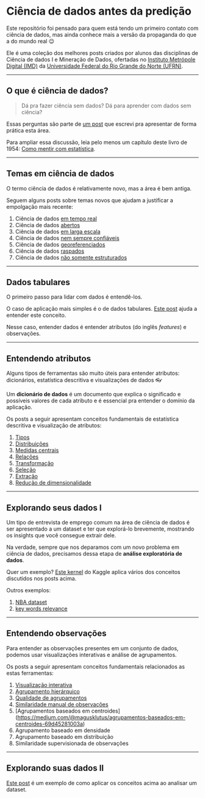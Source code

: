 ﻿# Ciência de dados antes da predição

Este repositório foi pensado para quem está tendo um primeiro contato com ciência de dados, mas ainda conhece mais a versão da propaganda do que a do mundo real 😉

Ele é uma coleção dos melhores posts criados por alunos das disciplinas de Ciência de dados I e Mineração de Dados, ofertadas no [Instituto Metrópole Digital (IMD)](https://imd.ufrn.br) da [Universidade Federal do Rio Grande do Norte (UFRN)](https://ufrn.br).

---

## O que é ciência de dados?

> Dá pra fazer ciência sem dados? Dá para aprender com dados sem ciência?

Essas perguntas são parte de [um post](https://medium.com/@leobezerra_90682/the-first-day-at-ds101-b905a14da73) que escrevi pra apresentar de forma prática esta área.

Para ampliar essa discussão, leia pelo menos um capítulo deste livro de 1954: [Como mentir com estatística](https://www.intrinseca.com.br/livro/624/).

---

## Temas em ciência de dados

O termo ciência de dados é relativamente novo, mas a área é bem antiga.

Seguem alguns posts sobre temas novos que ajudam a justificar a empolgação mais recente: 

1. Ciência de dados [em tempo real](https://medium.com/@danilommgalvao/ciência-de-dados-em-tempo-real-1430da6c969e)
1. Ciência de dados [abertos](https://medium.com/@pedroarthurmf/uma-introdução-ao-conceito-de-dados-abertos-9ebfc176e24)
1. Ciência de dados [em larga escala](https://medium.com/@joomendes/ciência-de-dados-em-larga-escala-19cec9f02b9d)
1. Ciência de dados [nem sempre confiáveis](https://medium.com/dados-nem-sempre-confiáveis-são-confiáveis/ciência-de-dados-nem-sempre-confiáveis-1ab682214957?sk=50db9f743238b6e996055613924e6dc0)
1. Ciência de dados [georeferenciados](https://medium.com/@kaioh95/projeto-sobre-ciência-de-dados-georreferenciados-5bd0d98d5456)
1. Ciência de dados [raspados](https://medium.com/@nicolas.limaverde/web-scraping-101-5a81d746b469) 
1. Ciência de dados [não somente estruturados](https://medium.com/@magusklutus/projeto-sobre-ciência-de-dados-não-estruturados-414696970b21)

---

## Dados tabulares

O primeiro passo para lidar com dados é entendê-los.

O caso de aplicação mais simples é o de dados tabulares. [Este post](https://medium.com/@leobezerra_90682/tabs-commas-and-dataframes-187adf928654) ajuda a entender este conceito.

Nesse caso, entender dados é entender atributos (do inglês *features*) e observações. 

---

## Entendendo atributos

Alguns tipos de ferramentas são muito úteis para entender atributos: dicionários, estatística descritiva e visualizações de dados 👓

Um **dicionário de dados** é um documento que explica o significado e possíveis valores de cada atributo e é essencial pra entender o domínio da aplicação.

Os posts a seguir apresentam conceitos fundamentais de estatística descritiva e visualização de atributos: 

1. [Tipos](https://medium.com/@will.lucen4/tipos-de-atributos-e-dados-7d89f47b4c8d)
1. [Distribuições](https://medium.com/@magusklutus/tipos-de-distribuições-e-representações-d98cee78beed)
1. [Medidas centrais](https://medium.com/@bulcao1998/medidas-centrais-e-boxplot-2a5330d0b331)
1. [Relações](https://medium.com/relações-entre-dados/relações-entre-dados-bc8329f02cea)
1. [Transformação](https://medium.com/@nicolas.limaverde/transformação-de-dados-c19901c98f75)
1. [Seleção](https://medium.com/@airtonneto/seleção-de-atributos-para-data-science-e-machine-learning-2842c63fc59f)
1. [Extração](https://medium.com/@gilneyjnr/extração-de-características-ciência-de-dados-dd041bcff72b)
1. [Redução de dimensionalidade](https://medium.com/@lucasgmpaiva1/redução-de-dimensionalidade-6b98b360ff6a)

--- 

## Explorando seus dados I

Um tipo de entrevista de emprego comum na área de ciência de dados é ser apresentado a um dataset e ter que explorá-lo brevemente, mostrando os insights que você consegue extrair dele.

Na verdade, sempre que nos deparamos com um novo problema em ciência de dados, precisamos dessa etapa de **análise exploratória de dados**.

Quer um exemplo? [Este kernel](https://www.kaggle.com/serigne/stacked-regressions-top-4-on-leaderboard) do Kaggle aplica vários dos conceitos discutidos nos posts acima.

Outros exemplos:

1. [NBA dataset](https://medium.com/@will.lucena/nba-dataset-analise-explorat%C3%B3ria-de-dados-eda-335225991ac2)
1. [key words relevance](https://medium.com/@duardopx_2097/an%C3%A1lise-explorat%C3%B3ria-11d0490e1d4f)

---

## Entendendo observações

Para entender as observações presentes em um conjunto de dados, podemos usar visualizações interativas e análise de agrupamentos. 

Os posts a seguir apresentam conceitos fundamentais relacionados as estas ferramentas:

1. [Visualização interativa](https://medium.com/@moises.catonio/uma-breve-introdu%C3%A7%C3%A3o-%C3%A0-visualiza%C3%A7%C3%A3o-de-dados-interativa-dd516fe1f478)
1. [Agrupamento hierárquico](https://medium.com/@will.lucena/agrupamento-hier%C3%A1rquico-329e30a9f32d)
1. [Qualidade de agrupamentos](https://medium.com/@gilneyjnr/qualidade-de-agrupamentos-ci%C3%AAncia-de-dados-4b1176bef5e5)
1. [Similaridade manual de observações](https://medium.com/@iuricpaiva_3212/similaridade-manual-de-observa%C3%A7%C3%B5es-9e18897fe7b5)
1. [Agrupamentos baseados em centroides] (https://medium.com/@magusklutus/agrupamentos-baseados-em-centroides-69d45281003a)
1. Agrupamento baseado em densidade
1. Agrupamento baseado em distribuição
1. Similaridade supervisionada de observações

---

## Explorando suas dados II

[Este post](https://medium.com/@leobezerra_90682/clustering-in-detail-b439f31c56b7?sk=05025c2eb3d2b101ac693a8ce013dd3b) é um exemplo de como aplicar os conceitos acima ao analisar um dataset. 


